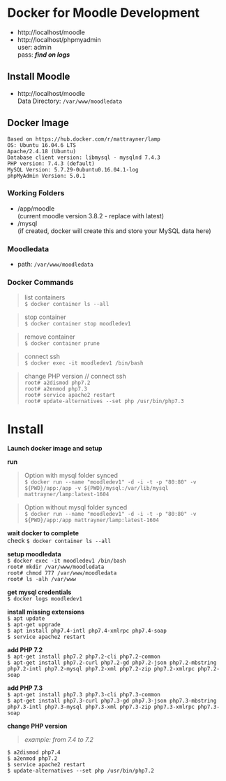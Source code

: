 
# Docker for Moodle Development
- http://localhost/moodle
- http://localhost/phpmyadmin  
    user: admin   
    pass: ***find on logs***

## Install Moodle
- http://localhost/moodle  
    Data Directory: ```/var/www/moodledata```

## Docker Image
    Based on https://hub.docker.com/r/mattrayner/lamp  
    OS: Ubuntu 16.04.6 LTS  
    Apache/2.4.18 (Ubuntu)  
    Database client version: libmysql - mysqlnd 7.4.3  
    PHP version: 7.4.3 (default)  
    MySQL Version: 5.7.29-0ubuntu0.16.04.1-log  
    phpMyAdmin Version: 5.0.1       

### Working Folders
- /app/moodle     
    (current moodle version 3.8.2 - replace with latest) 
- /mysql          
    (if created, docker will create this and store your MySQL data here)

### Moodledata
- path: ```/var/www/moodledata```

### Docker Commands

> list containers  
```$ docker container ls --all```

> stop container  
```$ docker container stop moodledev1```

> remove container  
```$ docker container prune```

> connect ssh  
```$ docker exec -it moodledev1 /bin/bash```

> change PHP version
    // connect ssh  
    ```root# a2dismod php7.2```  
    ```root# a2enmod php7.3```  
    ```root# service apache2 restart```  
    ```root# update-alternatives --set php /usr/bin/php7.3```

# Install 
**Launch docker image and setup**

**run**
> Option with mysql folder synced  
    ```$ docker run --name "moodledev1" -d -i -t -p "80:80" -v ${PWD}/app:/app -v ${PWD}/mysql:/var/lib/mysql mattrayner/lamp:latest-1604```  

> Option without mysql folder synced  
    ```$ docker run --name "moodledev1" -d -i -t -p "80:80" -v ${PWD}/app:/app mattrayner/lamp:latest-1604```  

**wait docker to complete**  
    check ```$ docker container ls --all```  

**setup moodledata**  
    ```$ docker exec -it moodledev1 /bin/bash```  
    ```root# mkdir /var/www/moodledata```  
    ```root# chmod 777 /var/www/moodledata```  
    ```root# ls -alh /var/www```  

**get mysql credentials**  
    ```$ docker logs moodledev1```  

**install missing extensions**  
    ```$ apt update```  
    ```$ apt-get upgrade```  
    ```$ apt install php7.4-intl php7.4-xmlrpc php7.4-soap```  
    ```$ service apache2 restart```  

**add PHP 7.2**  
```$ apt-get install php7.2 php7.2-cli php7.2-common```    
```$ apt-get install php7.2-curl php7.2-gd php7.2-json php7.2-mbstring php7.2-intl php7.2-mysql php7.2-xml php7.2-zip php7.2-xmlrpc php7.2-soap```  

**add PHP 7.3**  
```$ apt-get install php7.3 php7.3-cli php7.3-common```    
```$ apt-get install php7.3-curl php7.3-gd php7.3-json php7.3-mbstring php7.3-intl php7.3-mysql php7.3-xml php7.3-zip php7.3-xmlrpc php7.3-soap```  

**change PHP version**   
> *example: from 7.4 to 7.2*    

```$ a2dismod php7.4```  
```$ a2enmod php7.2```  
```$ service apache2 restart```    
```$ update-alternatives --set php /usr/bin/php7.2```  
